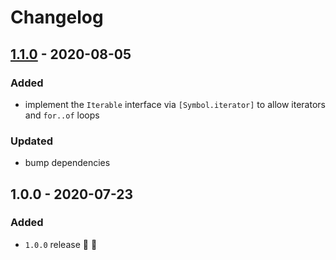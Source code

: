# Changelog


## [1.1.0](https://github.com/supercharge/set/compare/v1.0.0...v1.1.0) - 2020-08-05

### Added

- implement the `Iterable` interface via `[Symbol.iterator]` to allow iterators and `for..of` loops

### Updated
- bump dependencies


## 1.0.0 - 2020-07-23

### Added
- `1.0.0` release 🚀 🎉
